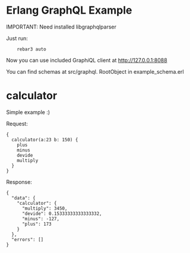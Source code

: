 # Erlang GraphQL Example

IMPORTANT: Need installed libgraphqlparser

Just run:
```
    rebar3 auto
```

Now you can use included Graph*i*QL client at http://127.0.0.1:8088

You can find schemas at src/graphql. RootObject in example_schema.erl

# calculator

Simple example :)

Request:
```
{
  calculator(a:23 b: 150) {
    plus
    minus
    devide
    multiply
  }
}
```

Response:
```
{
  "data": {
    "calculator": {
      "multiply": 3450,
      "devide": 0.15333333333333332,
      "minus": -127,
      "plus": 173
    }
  },
  "errors": []
}
```

